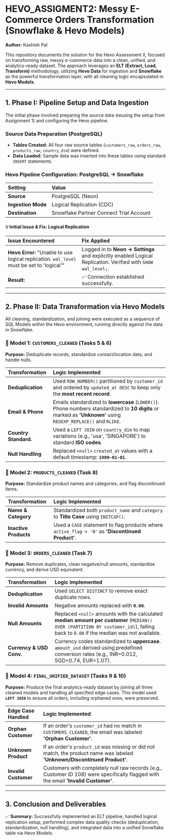 

# HEVO\_ASSIGMENT2: Messy E-Commerce Orders Transformation (Snowflake & Hevo Models)

**Author:** Kashish Pal

This repository documents the solution for the Hevo Assessment II, focused on transforming raw, messy e-commerce data into a clean, unified, and analytics-ready dataset. The approach leverages an **ELT (Extract, Load, Transform)** methodology, utilizing **Hevo Data** for ingestion and **Snowflake** as the powerful transformation layer, with all cleaning logic encapsulated in **Hevo Models**.

---

## 1. Phase I: Pipeline Setup and Data Ingestion

The initial phase involved preparing the source data (reusing the setup from Assignment 1) and configuring the Hevo pipeline.

### Source Data Preparation (PostgreSQL)

* **Tables Created:** All four raw source tables (`customers_raw`, `orders_raw`, `products_raw`, `country_dim`) were defined.
* **Data Loaded:** Sample data was inserted into these tables using standard `INSERT` statements.

### Hevo Pipeline Configuration: PostgreSQL $\rightarrow$ Snowflake

| Setting | Value |
| :--- | :--- |
| **Source** | PostgreSQL (Neon) |
| **Ingestion Mode** | Logical Replication (CDC) |
| **Destination** | Snowflake Partner Connect Trial Account |

#### 💡 Initial Issue & Fix: Logical Replication

| Issue Encountered | Fix Applied |
| :--- | :--- |
| **Hevo Error:** "Unable to use logical replication. `wal_level` must be set to 'logical'" | Logged in to **Neon $\rightarrow$ Settings** and explicitly enabled Logical Replication. Verified with `SHOW wal_level;`. |
| **Result:** | ✅ Connection established successfully. |

---

## 2. Phase II: Data Transformation via Hevo Models

All cleaning, standardization, and joining were executed as a sequence of SQL Models within the Hevo environment, running directly against the data in Snowflake.

### 📜 Model 1: `CUSTOMERS_CLEANED` (Tasks 5 & 6)
**Purpose:** Deduplicate records, standardize contact/location data, and handle nulls.

| Transformation | Logic Implemented |
| :--- | :--- |
| **Deduplication** | Used `ROW_NUMBER()` partitioned by `customer_id` and ordered by `updated_at DESC` to keep only the **most recent record**. |
| **Email & Phone** | Emails standardized to **lowercase** (`LOWER()`). Phone numbers standardized to **10 digits** or marked as **'Unknown'** using `REGEXP_REPLACE()` and `RLIKE`. |
| **Country Standard.** | Used a `LEFT JOIN` on `country_dim` to map variations (e.g., 'usa', 'SINGAPORE') to standard **ISO codes**. |
| **Null Handling** | Replaced `<null>` `created_at` values with a default timestamp: **`1900-01-01`**. |

### 📜 Model 2: `PRODUCTS_CLEANED` (Task 8)
**Purpose:** Standardize product names and categories, and flag discontinued items.

| Transformation | Logic Implemented |
| :--- | :--- |
| **Name & Category** | Standardized both `product_name` and `category` to **Title Case** using `INITCAP()`. |
| **Inactive Products** | Used a `CASE` statement to flag products where `active_flag = 'N'` as **'Discontinued Product'**. |

### 📜 Model 3: `ORDERS_CLEANED` (Task 7)
**Purpose:** Remove duplicates, clean negative/null amounts, standardize currency, and derive USD equivalent.

| Transformation | Logic Implemented |
| :--- | :--- |
| **Deduplication** | Used `SELECT DISTINCT` to remove exact duplicate rows. |
| **Invalid Amounts** | Negative amounts replaced with **`0.00`**. |
| **Null Amounts** | Replaced `<null>` amounts with the calculated **median amount per customer** (`MEDIAN() OVER (PARTITION BY customer_id)`), falling back to `0.00` if the median was not available. |
| **Currency & USD Conv.** | Currency codes standardized to **uppercase**. `amount_usd` derived using predefined conversion rates (e.g., INR=0.012, SGD=0.74, EUR=1.07). |

### 📜 Model 4: `FINAL_UNIFIED_DATASET` (Tasks 9 & 10)
**Purpose:** Produce the final analytics-ready dataset by joining all three cleaned models and handling all specified edge cases. This model used **`LEFT JOIN`** to ensure all orders, including orphaned ones, were preserved.

| Edge Case Handled | Logic Implemented |
| :--- | :--- |
| **Orphan Customer** | If an order's `customer_id` had no match in `CUSTOMERS_CLEANED`, the email was labeled **'Orphan Customer'**. |
| **Unknown Product** | If an order's `product_id` was missing or did not match, the product name was labeled **'Unknown/Discontinued Product'**. |
| **Invalid Customer** | Customers with completely null raw records (e.g., Customer ID 108) were specifically flagged with the email **'Invalid Customer'**. |

---

## 3. Conclusion and Deliverables

✅ **Summary:** Successfully implemented an ELT pipeline, handled logical replication setup, performed complex data quality checks (deduplication, standardization, null handling), and integrated data into a unified Snowflake table via Hevo Models.


